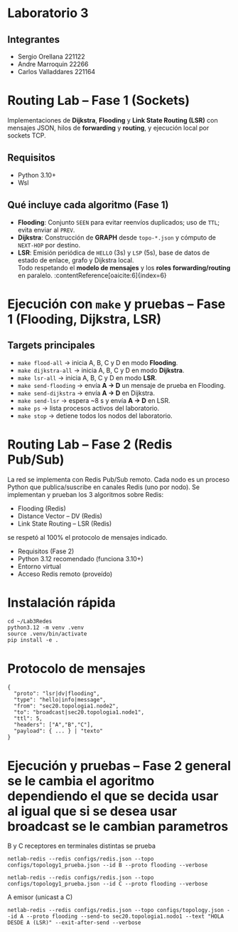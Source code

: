 # Laboratorio 3

## Integrantes

- Sergio Orellana 221122
- Andre Marroquin 22266
- Carlos Valladdares 221164

# Routing Lab – Fase 1 (Sockets)

Implementaciones de **Dijkstra**, **Flooding** y **Link State Routing (LSR)** con mensajes JSON,
hilos de **forwarding** y **routing**, y ejecución local por sockets TCP.

## Requisitos

- Python 3.10+
- Wsl

## Qué incluye cada algoritmo (Fase 1)

- **Flooding**: Conjunto `SEEN` para evitar reenvíos duplicados; uso de `TTL`; evita enviar al `PREV`.
- **Dijkstra**: Construcción de **GRAPH** desde `topo-*.json` y cómputo de `NEXT-HOP` por destino.
- **LSR**: Emisión periódica de `HELLO` (3s) y `LSP` (5s), base de datos de estado de enlace, grafo y Dijkstra local.  
  Todo respetando el **modelo de mensajes** y los **roles forwarding/routing** en paralelo. :contentReference[oaicite:6]{index=6}

# Ejecución con `make` y pruebas – Fase 1 (Flooding, Dijkstra, LSR)

## Targets principales

- `make flood-all` → inicia A, B, C y D en modo **Flooding**.
- `make dijkstra-all` → inicia A, B, C y D en modo **Dijkstra**.
- `make lsr-all` → inicia A, B, C y D en modo **LSR**.
- `make send-flooding` → envía **A → D** un mensaje de prueba en Flooding.
- `make send-dijkstra` → envía **A → D** en Dijkstra.
- `make send-lsr` → espera ~8 s y envía **A → D** en LSR.
- `make ps` → lista procesos activos del laboratorio.
- `make stop` → detiene todos los nodos del laboratorio.

# Routing Lab – Fase 2 (Redis Pub/Sub)

La red se implementa con Redis Pub/Sub remoto.
Cada nodo es un proceso Python que publica/suscribe en canales Redis (uno por nodo).
Se implementan y prueban los 3 algoritmos sobre Redis:

- Flooding (Redis)
- Distance Vector – DV (Redis)
- Link State Routing – LSR (Redis)

se respetó al 100% el protocolo de mensajes indicado.

- Requisitos (Fase 2)
- Python 3.12 recomendado (funciona 3.10+)
- Entorno virtual
- Acceso Redis remoto (proveído)

# Instalación rápida

```
cd ~/Lab3Redes
python3.12 -m venv .venv
source .venv/bin/activate
pip install -e .
```

# Protocolo de mensajes

```
{
  "proto": "lsr|dv|flooding",
  "type": "hello|info|message",
  "from": "sec20.topologia1.node2",     
  "to": "broadcast|sec20.topologia1.node1",
  "ttl": 5,
  "headers": ["A","B","C"],     
  "payload": { ... } | "texto"
}
```

# Ejecución y pruebas – Fase 2 general se le cambia el agoritmo dependiendo el que se decida usar al igual que si se desea usar broadcast se le cambian parametros
B y C receptores en terminales distintas se prueba
```
netlab-redis --redis configs/redis.json --topo configs/topology1_prueba.json --id B --proto flooding --verbose

netlab-redis --redis configs/redis.json --topo configs/topology1_prueba.json --id C --proto flooding --verbose
```

A emisor (unicast a C)

```
netlab-redis --redis configs/redis.json --topo configs/topology.json --id A --proto flooding --send-to sec20.topologia1.nodo1 --text "HOLA DESDE A (LSR)" --exit-after-send --verbose
```


